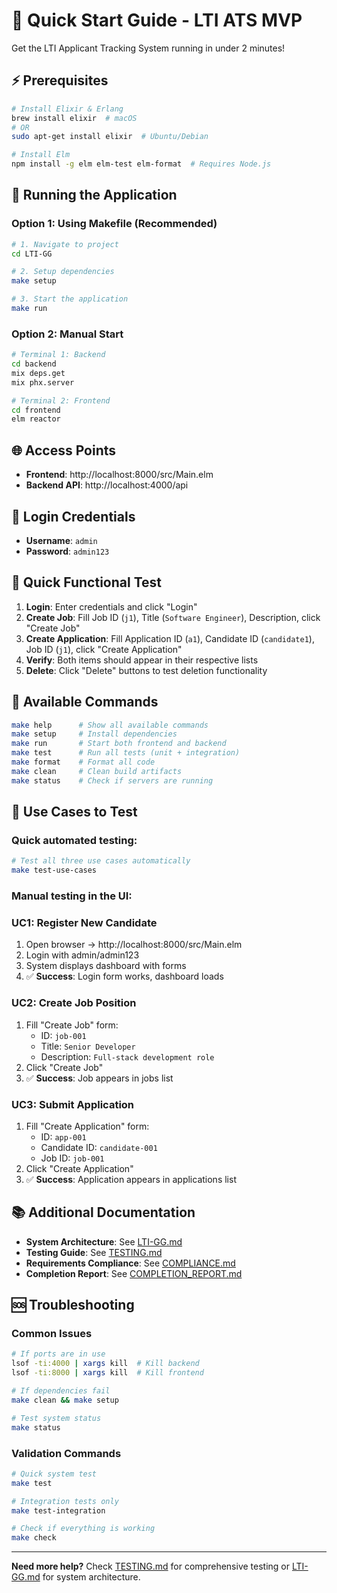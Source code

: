 # 🚀 Quick Start Guide - LTI ATS MVP

Get the LTI Applicant Tracking System running in under 2 minutes!

## ⚡ Prerequisites

```bash
# Install Elixir & Erlang
brew install elixir  # macOS
# OR
sudo apt-get install elixir  # Ubuntu/Debian

# Install Elm
npm install -g elm elm-test elm-format  # Requires Node.js
```

## 🏃 Running the Application

### Option 1: Using Makefile (Recommended)

```bash
# 1. Navigate to project
cd LTI-GG

# 2. Setup dependencies
make setup

# 3. Start the application
make run
```

### Option 2: Manual Start

```bash
# Terminal 1: Backend
cd backend
mix deps.get
mix phx.server

# Terminal 2: Frontend
cd frontend
elm reactor
```

## 🌐 Access Points

- **Frontend**: http://localhost:8000/src/Main.elm
- **Backend API**: http://localhost:4000/api

## 🔐 Login Credentials

- **Username**: `admin`
- **Password**: `admin123`

## 🧪 Quick Functional Test

1. **Login**: Enter credentials and click "Login"
2. **Create Job**: Fill Job ID (`j1`), Title (`Software Engineer`), Description, click "Create Job"
3. **Create Application**: Fill Application ID (`a1`), Candidate ID (`candidate1`), Job ID (`j1`), click "Create Application"
4. **Verify**: Both items should appear in their respective lists
5. **Delete**: Click "Delete" buttons to test deletion functionality

## 🔧 Available Commands

```bash
make help      # Show all available commands
make setup     # Install dependencies
make run       # Start both frontend and backend
make test      # Run all tests (unit + integration)
make format    # Format all code
make clean     # Clean build artifacts
make status    # Check if servers are running
```

## 🎯 Use Cases to Test

### Quick automated testing:

```bash
# Test all three use cases automatically
make test-use-cases
```

### Manual testing in the UI:

### UC1: Register New Candidate

1. Open browser → http://localhost:8000/src/Main.elm
2. Login with admin/admin123
3. System displays dashboard with forms
4. ✅ **Success**: Login form works, dashboard loads

### UC2: Create Job Position

1. Fill "Create Job" form:
   - ID: `job-001`
   - Title: `Senior Developer`
   - Description: `Full-stack development role`
2. Click "Create Job"
3. ✅ **Success**: Job appears in jobs list

### UC3: Submit Application

1. Fill "Create Application" form:
   - ID: `app-001`
   - Candidate ID: `candidate-001`
   - Job ID: `job-001`
2. Click "Create Application"
3. ✅ **Success**: Application appears in applications list

## 📚 Additional Documentation

- **System Architecture**: See [LTI-GG.md](./LTI-GG.md)
- **Testing Guide**: See [TESTING.md](./TESTING.md)
- **Requirements Compliance**: See [COMPLIANCE.md](./COMPLIANCE.md)
- **Completion Report**: See [COMPLETION_REPORT.md](./COMPLETION_REPORT.md)

## 🆘 Troubleshooting

### Common Issues

```bash
# If ports are in use
lsof -ti:4000 | xargs kill  # Kill backend
lsof -ti:8000 | xargs kill  # Kill frontend

# If dependencies fail
make clean && make setup

# Test system status
make status
```

### Validation Commands

```bash
# Quick system test
make test

# Integration tests only
make test-integration

# Check if everything is working
make check
```

---

**Need more help?** Check [TESTING.md](./TESTING.md) for comprehensive testing or [LTI-GG.md](./LTI-GG.md) for system architecture.
